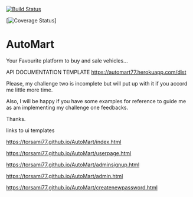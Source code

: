 [![Build Status](https://travis-ci.com/torsami77/AutoMart.svg?branch=develop)](https://travis-ci.com/torsami77/AutoMart)

[![Coverage Status](https://coveralls.io/repos/github/torsami77/AutoMart/badge.svg?branch=ft-api-v1-166108765)]

# AutoMart

Your Favourite platform to buy and sale vehicles...

API DOCUMENTATION TEMPLATE https://automart77.herokuapp.com/dist


Please, my challenge two is incomplete but will put up with it if you accord me little more time.

Also, I will be happy if you have some examples for reference to guide me as am implementing my challenge one feedbacks.

Thanks.



links to ui templates

https://torsami77.github.io/AutoMart/index.html

https://torsami77.github.io/AutoMart/userpage.html

https://torsami77.github.io/AutoMart/adminsignup.html

https://torsami77.github.io/AutoMart/admin.html

https://torsami77.github.io/AutoMart/createnewpassword.html




